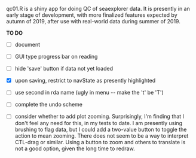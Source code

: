 qc01.R is a shiny app for doing QC of seaexplorer data. It is presently in an
early stage of development, with more finalized features expected by autumn of
2019, after use with real-world data during summer of 2019.

**TO DO**

* [ ] document
* [ ] GUI type progress bar on reading
* [ ] hide 'save' button if data not yet loaded
* [x] upon saving, restrict to navState as presently highlighted
* [ ] use second in rda name (ugly in menu -- make the 't' be 'T')
* [ ] complete the undo scheme
* [ ] consider whether to add plot zooming. Surprisingly, I'm finding that I
   don't feel any need for this, in my tests to date. I am presently using
brushing to flag data, but I could add a two-value button to toggle the action
to mean zooming. There does not seem to be a way to interpret CTL-drag or
similar. Using a button to zoom and others to translate is not a good option,
given the long time to redraw.


